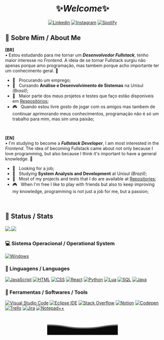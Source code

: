 <h1 align='center'>✨<i>Welcome</i>✨</h1>

<p align="center">
    <a href="https://www.linkedin.com/in/leonardobassostefanello/"><img alt="Linkedin" src="https://img.shields.io/badge/Profile-Linkedin-informational?style=for-the-badge&logo=linkedin&color=blue"></a>
    <a href="https://www.instagram.com/leonardo_basstef/"><img alt="Instagram" src="https://img.shields.io/badge/Follow%20Me-Instagram-informational?style=for-the-badge&logo=instagram&color=orange"></a>
    <a href="https://open.spotify.com/user/nfud6djzz8ruqxpfcdp0ioafb?si=75864361e1014faa"><img alt="Spotify" src="https://img.shields.io/badge/My%20Style-Spotify-informational?style=for-the-badge&logo=spotify&color=brightgreen"></a>
</p>



<h2 align='left'>📌 Sobre Mim / About Me</h2>

**[BR]**
</br>
• Estou estudando para me tornar um _**Desenvolvedor Fullstack**_, tenho maior interesse no _Frontend_. A ideia de se tornar Fullstack surgiu não apenas porque amo programação, mas tambem porque acho importante ter um conhecimento geral. 🐶

- 🔭 &nbsp; Procurando um emprego;
- 🌱 &nbsp; Cursando **Análise e Desenvolvimento de Sistemas** na Unisul _(Brasil)_;
- 🔧 &nbsp; Maior parte dos meus projetos e testes que faço estão disponiveis em [Respositórios](https://github.com/leonardostefanello?tab=repositories);
- 🎮 &nbsp; Quando estou livre gosto de jogar com os amigos mas tambem de continuar aprimorando meus conhecimentos, programação não é só um trabalho para mim, mas sim uma paixão;
</br>

**[EN]**
</br>
• I'm studying to become a _**Fullstack Developer**_, I am most interested in the _Frontend_. The idea of becoming Fullstack came about not only because I love programming, but also because I think it's important to have a general knowledge. 🐶

- 🔭 &nbsp; Looking for a job;
- 🌱 &nbsp; Studying **System Analysis and Development** at Unisul _(Brazil)_;
- 🔧 &nbsp; Most of my projects and tests that I do are available at [Repositories](https://github.com/leonardostefanello?tab=repositories);
- 🎮 &nbsp; When I'm free I like to play with friends but also to keep improving my knowledge, programming is not just a job for me, but a passion;
</br>



<h2 align='left'>📑 Status / Stats</h2>
<p>
<a href="https://github.com/leonardostefanello/leonardostefanello">
  <img align="center" src="https://github-readme-stats.vercel.app/api?username=leonardostefanello&show_icons=true&line_height=27&count_private=true&theme=dracula&include_all_commits=true"/>
</a>
<a href="https://github.com/leonardostefanello/leonardostefanello">
  <img align="center" src="https://github-readme-stats.vercel.app/api/top-langs/?username=leonardostefanello&theme=dracula&langs_count=3" />
</a>
</p>



<h2 align='left'></h2>
<h3 align='left'>💻 Sistema Operacional / Operational System</h3>
<p aign="center">
    <a href="#"><img alt="Windows" src="https://img.shields.io/badge/Windows-0078D6.svg?logo=windows&logoColor=white"></a>
</p>

<h3 align='left'>🔌 Linguagens / Languages</h3>
<p aign="center">
    <a href="https://github.com/search?q=user%3Aleonardostefanello+language%3Ajavascript"><img alt="JavaScript" src="https://img.shields.io/badge/JavaScript-F7DF1E.svg?logo=javascript&logoColor=white"></a>
    <a href="https://github.com/search?q=user%3Aleonardostefanello+language%3Ahtml"><img alt="HTML" src="https://img.shields.io/badge/HTML-E34F26.svg?logo=html5&logoColor=white"></a>
    <a href="https://github.com/search?q=user%3Aleonardostefanello+language%3Acss"><img alt="CSS" src="https://img.shields.io/badge/CSS-1572B6.svg?logo=css3&logoColor=white"></a>
    <a href="https://github.com/search?q=user%3Aleonardostefanello+language%3Ajavascript"><img alt="React" src="https://img.shields.io/badge/React-61DAFB.svg?logo=react&logoColor=white"></a>
    <a href="https://github.com/search?q=user%3Aleonardostefanello+language%3Apython"><img alt="Python" src="https://img.shields.io/badge/PYTHON-1572B6.svg?logo=python&logoColor=white"></a>
    <a href="https://github.com/search?q=user%3Aleonardostefanello+language%3Alua"><img alt="Lua" src="https://img.shields.io/badge/Lua-2C2D72.svg?logo=lua&logoColor=white"></a>
    <a href="https://github.com/search?q=user%3Aleonardostefanello+language%3Asql"><img alt="SQL" src="https://img.shields.io/badge/SQL-4479A1.svg?logo=mysql&logoColor=white"></a>
    <a href="https://github.com/search?q=user%3Aleonardostefanello+language%3Ajava"><img alt="Java" src="https://custom-icon-badges.herokuapp.com/badge/Java-007396.svg?logo=java&logoColor=white"></a>
 <!--
    <a href="https://github.com/search?q=user%3Aleonardostefanello+language%3Ajavascript"><img alt="Node.JS" src="https://img.shields.io/badge/Node.JS-339933.svg?logo=nodedotjs&logoColor=white"></a>
    <a href="https://github.com/search?q=user%3Aleonardostefanello+language%3Acpp"><img alt="C++" src="https://img.shields.io/badge/C++-00599C.svg?logo=cplusplus&logoColor=white"></a>
    <a href="https://github.com/search?q=user%3Aleonardostefanello+language%3Apython"><img alt="Python" src="https://img.shields.io/badge/Python-3776AB.svg?logo=python&logoColor=white"></a>
-->
</p>

<h3 align='left'>🧰 Ferramentas / Softwares / Tools</h3>
<p aign="center">
    <a href="#"><img alt="Visual Studio Code" src="https://img.shields.io/badge/Visual%20Studio%20Code-0078d7.svg?logo=visual-studio-code&logoColor=white"></a>
    <a href="#"><img alt="Eclipse IDE" src="https://img.shields.io/badge/Eclipse IDE-2C2255.svg?logo=eclipseide&logoColor=white"></a>
    <a href="#"><img alt="Stack Overflow" src="https://img.shields.io/badge/Stack%20Overflow-FE7A16?logo=stack-overflow&logoColor=white"></a>
    <a href="#"><img alt="Notion" src="https://img.shields.io/badge/Notion-000000.svg?logo=notion&logoColor=white"></a>
    <a href="#"><img alt="Codepen" src="https://img.shields.io/badge/Codepen-000000.svg?logo=codepen&logoColor=white"></a>
    <a href="#"><img alt="Trello" src="https://img.shields.io/badge/Trello-0052CC.svg?logo=trello&logoColor=white"></a>
    <a href="#"><img alt="Jira" src="https://img.shields.io/badge/Jira-0052CC.svg?logo=jira&logoColor=white"></a>
    <a href="#"><img alt="Notepad++" src="https://img.shields.io/badge/Notepad++-90E59A.svg?logo=notepadplusplus&logoColor=white"></a>
</p>



<h2 align='left'></h2>
<p align="center">
        <img src="https://raw.githubusercontent.com/leonardostefanello/leonardostefanello/main/svg/Final.svg" alt="Github Stats" />
</p>

